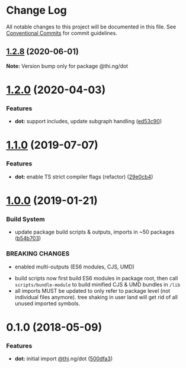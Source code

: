 # Change Log

All notable changes to this project will be documented in this file.
See [Conventional Commits](https://conventionalcommits.org) for commit guidelines.

## [1.2.8](https://github.com/thi-ng/umbrella/compare/@thi.ng/dot@1.2.7...@thi.ng/dot@1.2.8) (2020-06-01)

**Note:** Version bump only for package @thi.ng/dot





# [1.2.0](https://github.com/thi-ng/umbrella/compare/@thi.ng/dot@1.1.14...@thi.ng/dot@1.2.0) (2020-04-03)


### Features

* **dot:** support includes, update subgraph handling ([ed53c90](https://github.com/thi-ng/umbrella/commit/ed53c909f7eb41c85c04f55de279e0d82cfed307))





# [1.1.0](https://github.com/thi-ng/umbrella/compare/@thi.ng/dot@1.0.12...@thi.ng/dot@1.1.0) (2019-07-07)

### Features

* **dot:** enable TS strict compiler flags (refactor) ([29e0cb4](https://github.com/thi-ng/umbrella/commit/29e0cb4))

# [1.0.0](https://github.com/thi-ng/umbrella/compare/@thi.ng/dot@0.1.18...@thi.ng/dot@1.0.0) (2019-01-21)

### Build System

* update package build scripts & outputs, imports in ~50 packages ([b54b703](https://github.com/thi-ng/umbrella/commit/b54b703))

### BREAKING CHANGES

* enabled multi-outputs (ES6 modules, CJS, UMD)

- build scripts now first build ES6 modules in package root, then call
  `scripts/bundle-module` to build minified CJS & UMD bundles in `/lib`
- all imports MUST be updated to only refer to package level
  (not individual files anymore). tree shaking in user land will get rid of
  all unused imported symbols.

<a name="0.1.0"></a>
# 0.1.0 (2018-05-09)

### Features

* **dot:** initial import [@thi](https://github.com/thi).ng/dot ([500dfa3](https://github.com/thi-ng/umbrella/commit/500dfa3))
